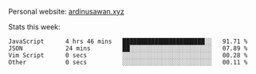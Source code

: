 Personal website: [ardinusawan.xyz](https://ardinusawan.xyz)

Stats this week:
<!--START_SECTION:waka-->

```text
JavaScript      4 hrs 46 mins   ███████████████████████░░   91.71 %
JSON            24 mins         ██░░░░░░░░░░░░░░░░░░░░░░░   07.89 %
Vim Script      0 secs          ░░░░░░░░░░░░░░░░░░░░░░░░░   00.28 %
Other           0 secs          ░░░░░░░░░░░░░░░░░░░░░░░░░   00.11 %
```

<!--END_SECTION:waka-->
